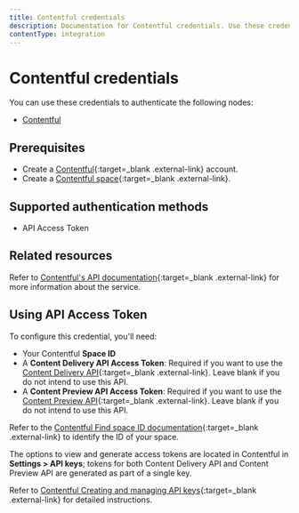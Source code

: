 ```yaml
---
title: Contentful credentials
description: Documentation for Contentful credentials. Use these credentials to authenticate Contentful in n8n, a workflow automation platform.
contentType: integration
---
```


# Contentful credentials

You can use these credentials to authenticate the following nodes:

- [Contentful](/integrations/builtin/app-nodes/n8n-nodes-base.contentful/)

## Prerequisites

- Create a [Contentful](https://www.contentful.com/){:target=_blank .external-link} account.
- Create a [Contentful space](https://www.contentful.com/help/contentful-101/#step-2-create-a-space){:target=_blank .external-link}.

## Supported authentication methods

- API Access Token

## Related resources

Refer to [Contentful's API documentation](https://www.contentful.com/developers/docs/references/){:target=_blank .external-link} for more information about the service.

## Using API Access Token

To configure this credential, you'll need:

- Your Contentful **Space ID**
- A **Content Delivery API Access Token**: Required if you want to use the [Content Delivery API](https://www.contentful.com/developers/docs/references/content-delivery-api/){:target=_blank .external-link}. Leave blank if you do not intend to use this API.
- A **Content Preview API Access Token**: Required if you want to use the [Content Preview API](https://www.contentful.com/developers/docs/references/content-preview-api/){:target=_blank .external-link}. Leave blank if you do not intend to use this API.

Refer to the [Contentful Find space ID documentation](https://www.contentful.com/help/find-space-id/){:target=_blank .external-link} to identify the ID of your space.

The options to view and generate access tokens are located in Contentful in **Settings > API keys**; tokens for both Content Delivery API and Content Preview API are generated as part of a single key.

Refer to [Contentful Creating and managing API keys](https://training.contentful.com/student/activity/1050378-creating-and-managing-api-keys){:target=_blank .external-link} for detailed instructions.

